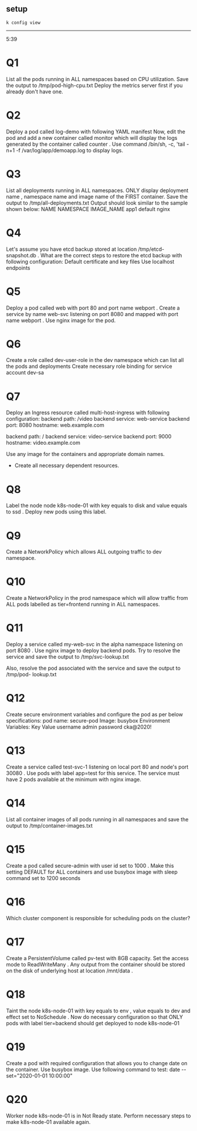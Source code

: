 ## setup

`k config view`

______________

5:39
# Q1

  List all the pods running in ALL namespaces based on CPU utilization. Save the output to
/tmp/pod-high-cpu.txt
Deploy the metrics server first if you already don't have one.


# Q2
Deploy a pod called log-demo with following YAML manifest Now, edit the pod and add
a new container called monitor which will display the logs generated by the container
called counter . Use command /bin/sh, -c, 'tail -n+1 -f
/var/log/app/demoapp.log to display logs.


# Q3
List all deployments running in ALL namespaces. ONLY display deployment name ,
namespace name and image name of the FIRST container. Save the output to
/tmp/all-deployments.txt
Output should look similar to the sample shown below:
NAME NAMESPACE IMAGE_NAME
app1 default nginx


# Q4

Let's assume you have etcd backup stored at location /tmp/etcd-snapshot.db . What
are the correct steps to restore the etcd backup with following configuration:
Default certificate and key files
Use localhost endpoints


# Q5
Deploy a pod called web with port 80 and port name webport . Create a service by
name web-svc listening on port 8080 and mapped with port name webport .
Use nginx image for the pod.


# Q6

Create a role called dev-user-role in the dev namespace which can list all the
pods and deployments Create necessary role binding for service account dev-sa


# Q7

Deploy an Ingress resource called multi-host-ingress with following configuration:
backend path: /video
backend service: web-service
backend port: 8080
hostname: web.example.com

backend path: /
backend service: video-service
backend port: 9000
hostname: video.example.com

Use any image for the containers and appropriate domain names.
* Create all necessary dependent resources.


# Q8

Label the node node k8s-node-01 with key equals to disk and value equals to ssd .
Deploy new pods using this label.

# Q9

Create a NetworkPolicy which allows ALL outgoing traffic to dev namespace.

# Q10

Create a NetworkPolicy in the prod namespace which will allow traffic from ALL
pods labelled as tier=frontend running in ALL namespaces.

# Q11

Deploy a service called my-web-svc in the alpha namespace listening on port 8080 .
Use nginx image to deploy backend pods.
Try to resolve the service and save the output to /tmp/svc-lookup.txt

Also, resolve the pod associated with the service and save the output to /tmp/pod-
lookup.txt


# Q12

Create secure environment variables and configure the pod as per below
specifications:
pod name: secure-pod
Image: busybox
Environment Variables:
Key Value
username admin
password cka@2020!

# Q13

Create a service called test-svc-1 listening on local port 80 and node's port 30080 .
Use pods with label app=test for this service. The service must have 2 pods available at
the minimum with nginx image.

# Q14

List all container images of all pods running in all namespaces and save the output to
/tmp/container-images.txt

# Q15


Create a pod called secure-admin with user id set to 1000 . Make this setting
DEFAULT for ALL containers and use busybox image with sleep command set to 1200
seconds


# Q16

Which cluster component is responsible for scheduling pods on the cluster?


# Q17

Create a PersistentVolume called pv-test with 8GB capacity. Set the access mode
to ReadWriteMany . Any output from the container should be stored on the disk of
underlying host at location /mnt/data .

# Q18

Taint the node k8s-node-01 with key equals to env , value equals to dev and effect
set to NoSchedule .
Now do necessary configuration so that ONLY pods with label tier=backend should get
deployed to node k8s-node-01

# Q19

Create a pod with required configuration that allows you to change date on the container.
Use busybox image.
Use following command to test:
date --set="2020-01-01 10:00:00"


# Q20

Worker node k8s-node-01 is in Not Ready state. Perform necessary steps to make
k8s-node-01 available again.




